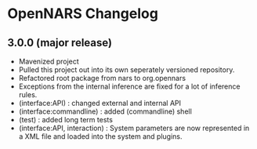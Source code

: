 # OpenNARS Changelog

## 3.0.0 (major release)

* Mavenized project
* Pulled this project out into its own seperately versioned repository.
* Refactored root package from nars to org.opennars
* Exceptions from the internal inference are fixed for a lot of inference rules.
* (interface:API) : changed external and internal API
* (interface:commandline) : added (commandline) shell
* (test) : added long term tests
* (interface:API, interaction) : System parameters are now represented in a XML file and loaded into the system and plugins.
